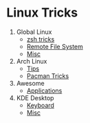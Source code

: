 # Linux Tricks

1. Global Linux
    - [zsh tricks](./Global/zsh.md)
    - [Remote File System](./Global/RemoteFileSystem.md)
    - [Misc](./Global/misc.md)
2. Arch Linux
    - [Tips](./Arch/ArchTips.md)
    - [Pacman Tricks](./Arch/pacman-tricks.md)
2. Awesome
    - [Applications](./Awesome/applications.md)
3. KDE Desktop
    - [Keyboard](./KDE/keyboard.md)
    - [Misc](./KDE/Misc.md)
    

